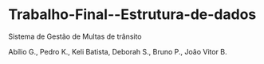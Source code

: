 # Trabalho-Final--Estrutura-de-dados #

Sistema de Gestão de Multas de trânsito

Abílio G., Pedro K., Keli Batista, Deborah S., Bruno P., João Vitor B.
